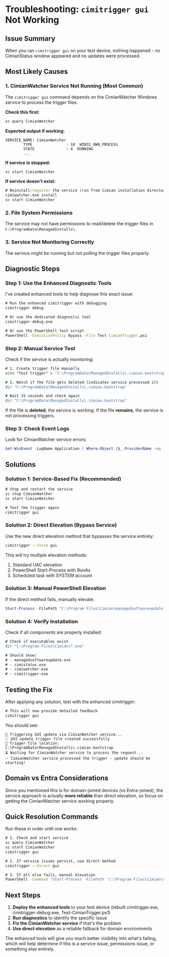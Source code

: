 # Troubleshooting: `cimitrigger gui` Not Working

## Issue Summary
When you ran `cimitrigger gui` on your test device, nothing happened - no CimianStatus window appeared and no updates were processed.

## Most Likely Causes

### 1. **CimianWatcher Service Not Running** (Most Common)
The `cimitrigger gui` command depends on the CimianWatcher Windows service to process the trigger files.

**Check this first:**
```cmd
sc query CimianWatcher
```

**Expected output if working:**
```
SERVICE_NAME: CimianWatcher
        TYPE               : 10  WIN32_OWN_PROCESS
        STATE              : 4  RUNNING
        ...
```

**If service is stopped:**
```cmd
sc start CimianWatcher
```

**If service doesn't exist:**
```cmd
# Reinstall/register the service (run from Cimian installation directory)
cimiwatcher.exe install
sc start CimianWatcher
```

### 2. **File System Permissions**
The service may not have permissions to read/delete the trigger files in `C:\ProgramData\ManagedInstalls\`.

### 3. **Service Not Monitoring Correctly**
The service might be running but not polling the trigger files properly.

## Diagnostic Steps

### Step 1: Use the Enhanced Diagnostic Tools

I've created enhanced tools to help diagnose this exact issue:

```cmd
# Run the enhanced cimitrigger with debugging
cimitrigger debug

# Or use the dedicated diagnostic tool
cimitrigger-debug.exe

# Or use the PowerShell test script
PowerShell -ExecutionPolicy Bypass -File Test-CimianTrigger.ps1
```

### Step 2: Manual Service Test

Check if the service is actually monitoring:

```cmd
# 1. Create trigger file manually
echo "Test trigger" > "C:\ProgramData\ManagedInstalls\.cimian.bootstrap"

# 2. Watch if the file gets deleted (indicates service processed it)
dir "C:\ProgramData\ManagedInstalls\.cimian.bootstrap"

# Wait 15 seconds and check again
dir "C:\ProgramData\ManagedInstalls\.cimian.bootstrap"
```

If the file is **deleted**, the service is working.
If the file **remains**, the service is not processing triggers.

### Step 3: Check Event Logs

Look for CimianWatcher service errors:

```powershell
Get-WinEvent -LogName Application | Where-Object {$_.ProviderName -eq 'CimianWatcher'} | Select-Object -First 10
```

## Solutions

### Solution 1: Service-Based Fix (Recommended)

```cmd
# Stop and restart the service
sc stop CimianWatcher
sc start CimianWatcher

# Test the trigger again
cimitrigger gui
```

### Solution 2: Direct Elevation (Bypass Service)

Use the new direct elevation method that bypasses the service entirely:

```cmd
cimitrigger --force gui
```

This will try multiple elevation methods:
1. Standard UAC elevation
2. PowerShell Start-Process with RunAs
3. Scheduled task with SYSTEM account

### Solution 3: Manual PowerShell Elevation

If the direct method fails, manually elevate:

```powershell
Start-Process -FilePath "C:\Program Files\Cimian\managedsoftwareupdate.exe" -ArgumentList "--auto","--show-status","-vv" -Verb RunAs
```

### Solution 4: Verify Installation

Check if all components are properly installed:

```cmd
# Check if executables exist
dir "C:\Program Files\Cimian\*.exe"

# Should show:
# - managedsoftwareupdate.exe
# - cimistatus.exe  
# - cimiwatcher.exe
# - cimitrigger.exe
```

## Testing the Fix

After applying any solution, test with the enhanced cimitrigger:

```cmd
# This will now provide detailed feedback
cimitrigger gui
```

You should see:
```
🚀 Triggering GUI update via CimianWatcher service...
✅ GUI update trigger file created successfully
📁 Trigger file location: C:\ProgramData\ManagedInstalls\.cimian.bootstrap
⏳ Waiting for CimianWatcher service to process the request...
✅ CimianWatcher service processed the trigger - update should be starting!
```

## Domain vs Entra Considerations

Since you mentioned this is for domain-joined devices (vs Entra-joined), the service approach is actually **more reliable** than direct elevation, so focus on getting the CimianWatcher service working properly.

## Quick Resolution Commands

Run these in order until one works:

```cmd
# 1. Check and start service
sc query CimianWatcher
sc start CimianWatcher
cimitrigger gui

# 2. If service issues persist, use direct method
cimitrigger --direct gui

# 3. If all else fails, manual elevation
PowerShell -Command "Start-Process -FilePath 'C:\Program Files\Cimian\managedsoftwareupdate.exe' -ArgumentList '--auto','--show-status','-vv' -Verb RunAs"
```

## Next Steps

1. **Deploy the enhanced tools** to your test device (rebuilt cimitrigger.exe, cimitrigger-debug.exe, Test-CimianTrigger.ps1)
2. **Run diagnostics** to identify the specific issue
3. **Fix the CimianWatcher service** if that's the problem
4. **Use direct elevation** as a reliable fallback for domain environments

The enhanced tools will give you much better visibility into what's failing, which will help determine if this is a service issue, permissions issue, or something else entirely.
